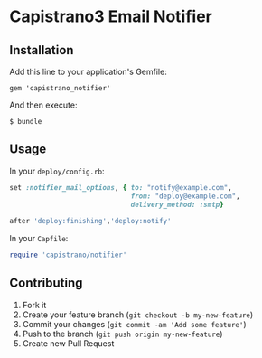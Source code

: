 # Capistrano3 Email Notifier

## Installation

Add this line to your application's Gemfile:

    gem 'capistrano_notifier'

And then execute:

    $ bundle

## Usage

In your ```deploy/config.rb```:

```ruby
set :notifier_mail_options, { to: "notify@example.com",
                              from: "deploy@example.com",
                              delivery_method: :smtp}
                              
after 'deploy:finishing','deploy:notify'                              
```

In your ```Capfile```:

```ruby
require 'capistrano/notifier'
```

## Contributing

1. Fork it
2. Create your feature branch (`git checkout -b my-new-feature`)
3. Commit your changes (`git commit -am 'Add some feature'`)
4. Push to the branch (`git push origin my-new-feature`)
5. Create new Pull Request
